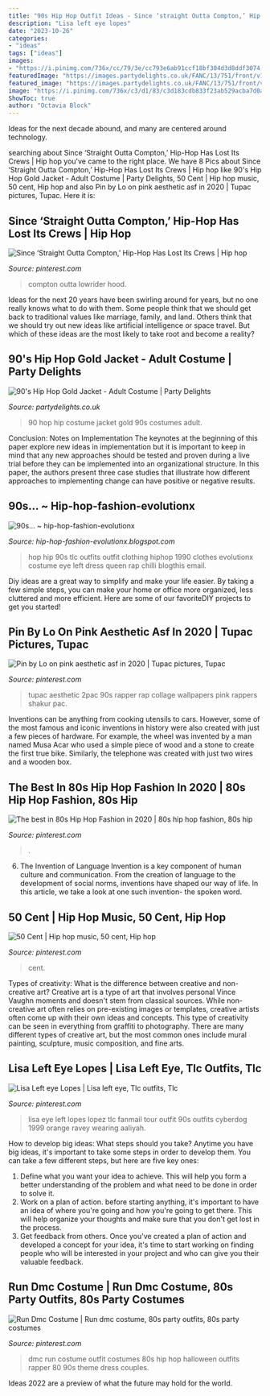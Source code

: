 ```yaml
---
title: "90s Hip Hop Outfit Ideas - Since ‘straight Outta Compton,’ Hip-hop Has Lost Its Crews"
description: "Lisa left eye lopes"
date: "2023-10-26"
categories:
- "ideas"
tags: ["ideas"]
images:
- "https://i.pinimg.com/736x/cc/79/3e/cc793e6ab91ccf18bf304d3d8ddf3074.jpg"
featuredImage: "https://images.partydelights.co.uk/FANC/13/751/front/v1/flxm/1.jpg"
featured_image: "https://images.partydelights.co.uk/FANC/13/751/front/v1/flxm/1.jpg"
image: "https://i.pinimg.com/736x/c3/d1/83/c3d183cdb833f23ab529acba7d0abf81.jpg"
ShowToc: true
author: "Octavia Block"
---
```



Ideas for the next decade abound, and many are centered around technology.

	

		
searching about Since ‘Straight Outta Compton,’ Hip-Hop Has Lost Its Crews | Hip hop you've came to the right place. We have 8 Pics about Since ‘Straight Outta Compton,’ Hip-Hop Has Lost Its Crews | Hip hop like 90&#039;s Hip Hop Gold Jacket - Adult Costume | Party Delights, 50 Cent | Hip hop music, 50 cent, Hip hop and also Pin by Lo on pink aesthetic asf in 2020 | Tupac pictures, Tupac. Here it is:
		
    
## Since ‘Straight Outta Compton,’ Hip-Hop Has Lost Its Crews | Hip Hop

<img loading=lazy src="https://i.pinimg.com/736x/fe/3f/81/fe3f8132d73ad7ee0b172114cf92a43a--straight-outta-compton-ice-cubes.jpg" onerror="this.onerror=null;this.src='https://tse2.mm.bing.net/th?id=OIP.LEDekfMHNL_9sBmQWRGz_wHaE7&amp;pid=15.1';" alt="Since ‘Straight Outta Compton,’ Hip-Hop Has Lost Its Crews | Hip hop">

_Source: pinterest.com_

>compton outta lowrider hood. 

	

Ideas for the next 20 years have been swirling around for years, but no one really knows what to do with them. Some people think that we should get back to traditional values like marriage, family, and land. Others think that we should try out new ideas like artificial intelligence or space travel. But which of these ideas are the most likely to take root and become a reality?

    
## 90&#039;s Hip Hop Gold Jacket - Adult Costume | Party Delights

<img loading=lazy src="https://images.partydelights.co.uk/FANC/13/751/front/v1/flxm/1.jpg" onerror="this.onerror=null;this.src='https://tse2.mm.bing.net/th?id=OIP.SUQTzftOi2R_gsr_wSLxVAAAAA&amp;pid=15.1';" alt="90&#039;s Hip Hop Gold Jacket - Adult Costume | Party Delights">

_Source: partydelights.co.uk_

>90 hop hip costume jacket gold 90s costumes adult. 

	

Conclusion: Notes on Implementation
The keynotes at the beginning of this paper explore new ideas in implementation but it is important to keep in mind that any new approaches should be tested and proven during a live trial before they can be implemented into an organizational structure. In this paper, the authors present three case studies that illustrate how different approaches to implementing change can have positive or negative results.

    
## 90s... ~ Hip-hop-fashion-evolutionx

<img loading=lazy src="http://1.bp.blogspot.com/-I6_75vOkIH0/UX5wvYuxj6I/AAAAAAAAAL0/5HauBu6OjVE/s640/tumblr_ml3kr0RQUu1ralmrdo1_500.jpg" onerror="this.onerror=null;this.src='https://tse1.mm.bing.net/th?id=OIP.ZcNUzJhXYLdrACmQlq3vRgHaJ-&amp;pid=15.1';" alt="90s... ~ hip-hop-fashion-evolutionx">

_Source: hip-hop-fashion-evolutionx.blogspot.com_

>hop hip 90s tlc outfits outfit clothing hiphop 1990 clothes evolutionx costume eye left dress queen rap chilli blogthis email. 

	

Diy ideas are a great way to simplify and make your life easier. By taking a few simple steps, you can make your home or office more organized, less cluttered and more efficient. Here are some of our favoriteDIY projects to get you started!

    
## Pin By Lo On Pink Aesthetic Asf In 2020 | Tupac Pictures, Tupac

<img loading=lazy src="https://i.pinimg.com/736x/c3/d1/83/c3d183cdb833f23ab529acba7d0abf81.jpg" onerror="this.onerror=null;this.src='https://tse1.mm.bing.net/th?id=OIP.wY0-vB7K6q0G6vmDVNLBpAHaLk&amp;pid=15.1';" alt="Pin by Lo on pink aesthetic asf in 2020 | Tupac pictures, Tupac">

_Source: pinterest.com_

>tupac aesthetic 2pac 90s rapper rap collage wallpapers pink rappers shakur pac. 

	

Inventions can be anything from cooking utensils to cars. However, some of the most famous and iconic inventions in history were also created with just a few pieces of hardware. For example, the wheel was invented by a man named Musa Acar who used a simple piece of wood and a stone to create the first true bike. Similarly, the telephone was created with just two wires and a wooden box.

    
## The Best In 80s Hip Hop Fashion In 2020 | 80s Hip Hop Fashion, 80s Hip

<img loading=lazy src="https://i.pinimg.com/736x/cc/79/3e/cc793e6ab91ccf18bf304d3d8ddf3074.jpg" onerror="this.onerror=null;this.src='https://tse3.mm.bing.net/th?id=OIP.DE76XnipRoASZ6-zcYH3ogHaLH&amp;pid=15.1';" alt="The best in 80s Hip Hop Fashion in 2020 | 80s hip hop fashion, 80s hip">

_Source: pinterest.com_

>. 

	

6. The Invention of Language
Invention is a key component of human culture and communication. From the creation of language to the development of social norms, inventions have shaped our way of life. In this article, we take a look at one such invention- the spoken word.

    
## 50 Cent | Hip Hop Music, 50 Cent, Hip Hop

<img loading=lazy src="https://i.pinimg.com/736x/9a/c6/4a/9ac64a348e16ba5e877bd9ee449a41b1---cent.jpg" onerror="this.onerror=null;this.src='https://tse2.mm.bing.net/th?id=OIP.2K-Mx6tHOzKdLnz-8X6QOAHaIe&amp;pid=15.1';" alt="50 Cent | Hip hop music, 50 cent, Hip hop">

_Source: pinterest.com_

>cent. 

	

Types of creativity: What is the difference between creative and non-creative art?
Creative art is a type of art that involves personal Vince Vaughn moments and doesn't stem from classical sources. While non-creative art often relies on pre-existing images or templates, creative artists often come up with their own ideas and concepts. This type of creativity can be seen in everything from graffiti to photography. There are many different types of creative art, but the most common ones include mural painting, sculpture, music composition, and fine arts.

    
## Lisa Left Eye Lopes | Lisa Left Eye, Tlc Outfits, Tlc

<img loading=lazy src="https://i.pinimg.com/736x/93/59/36/9359360411e1c977e9242a9a895aed4b--lisa-left-eye-aaliyah.jpg" onerror="this.onerror=null;this.src='https://tse2.mm.bing.net/th?id=OIP.Xgmb2k8cz7K7P5ce1sFC8QAAAA&amp;pid=15.1';" alt="Lisa Left eye Lopes | Lisa left eye, Tlc outfits, Tlc">

_Source: pinterest.com_

>lisa eye left lopes lopez tlc fanmail tour outfit 90s outfits cyberdog 1999 orange ravey wearing aaliyah. 

	

How to develop big ideas: What steps should you take?
Anytime you have big ideas, it's important to take some steps in order to develop them. You can take a few different steps, but here are five key ones: 
1. Define what you want your idea to achieve. This will help you form a better understanding of the problem and what need to be done in order to solve it. 
2. Work on a plan of action. before starting anything, it's important to have an idea of where you're going and how you're going to get there. This will help organize your thoughts and make sure that you don't get lost in the process. 
3. Get feedback from others. Once you've created a plan of action and developed a concept for your idea, it's time to start working on finding people who will be interested in your project and who can give you their valuable feedback.

    
## Run Dmc Costume | Run Dmc Costume, 80s Party Outfits, 80s Party Costumes

<img loading=lazy src="https://i.pinimg.com/736x/4b/44/1c/4b441ce3ae04b5e0123c5369a70c743a--run-dmc.jpg" onerror="this.onerror=null;this.src='https://tse4.mm.bing.net/th?id=OIP.u3a4wySwGmsc9kE6haFNPgHaJ3&amp;pid=15.1';" alt="Run Dmc Costume | Run dmc costume, 80s party outfits, 80s party costumes">

_Source: pinterest.com_

>dmc run costume outfit costumes 80s hip hop halloween outfits rapper 80 90s theme dress couples. 

	

Ideas 2022 are a preview of what the future may hold for the world.

